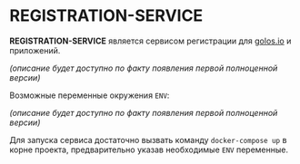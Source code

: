 # REGISTRATION-SERVICE

**REGISTRATION-SERVICE** является сервисом регистрации для [golos.io](https://golos.io) и приложений.

*(описание будет доступно по факту появления первой полноценной версии)*

Возможные переменные окружения `ENV`:
  
*(описание будет доступно по факту появления первой полноценной версии)*
 
Для запуска сервиса достаточно вызвать команду `docker-compose up` в корне проекта, предварительно указав
необходимые `ENV` переменные. 
